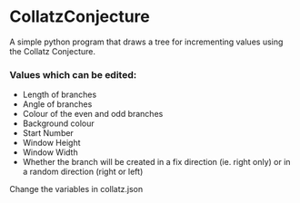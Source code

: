 # CollatzConjecture
A simple python program that draws a tree for incrementing values using the Collatz Conjecture.
### Values which can be edited:
 - Length of branches
 - Angle of branches
 - Colour of the even and odd branches
 - Background colour
 - Start Number
 - Window Height
 - Window Width
 - Whether the branch will be created in a fix direction (ie. right only) or in a random direction (right or left)

Change the variables in collatz.json
